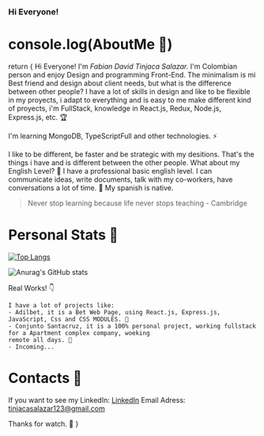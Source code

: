 ### Hi Everyone!

# console.log(AboutMe 📁)

return {
Hi Everyone! I'm _Fabian David Tinjaca Salazar._ I'm Colombian person and enjoy Design and programming Front-End. The minimalism is mi Best friend and design about client needs, but what is the difference between other people? I have a lot of skills in design and like to be flexible in my proyects, i adapt to everything and is easy to me make different kind of proyects, i'm FullStack, knowledge in React.js, Redux, Node.js, Express.js, etc. 🏆

I'm learning MongoDB, TypeScriptFull and other technologies. ⚡

I like to be different, be faster and be strategic with my desitions. That's the things i have and is different between the other people. What about my English Level? 💼 I have a professional basic english level. I can communicate ideas, write documents, talk with my co-workers, have conversations a lot of time. 🥇 My spanish is native.

>Never stop learning because life never stops teaching - Cambridge

# Personal Stats 🦾

[![Top Langs](https://github-readme-stats.vercel.app/api/top-langs/?username=fabiangif&layout=compact)](#)

![Anurag's GitHub stats](https://github-readme-stats.vercel.app/api?username=fabiangif&show_icons=true&theme=vue)

Real Works! 👇
~~~
I have a lot of projects like:
- Adilbet, it is a Bet Web Page, using React.js, Express.js, JavaScript, Css and CSS MODULES. 🙌
- Conjunto Santacruz, it is a 100% personal project, working fullstack for a Apartment complex company, woeking 
remote all days. 👏
- Incoming...
~~~

# Contacts 📁

If you want to see my LinkedIn: 
[LinkedIn](https://www.linkedin.com/in/fabian-david-tinjaca-salazar-95a787254/)
Email Adress: tinjacasalazar123@gmail.com

Thanks for watch. 👋
}
